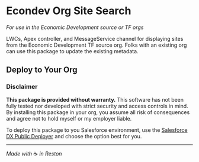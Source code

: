 # Econdev Org Site Search

_For use in the Economic Development source or TF orgs_

LWCs, Apex controller, and MessageService channel for displaying sites from the Economic Development TF source org. Folks with an existing org can use this package to update the existing metadata.

## Deploy to Your Org

### Disclaimer

**This package is provided without warranty.**
This software has not been fully tested nor developed with strict security and access controls in mind. By installing this package in your org, you assume all risk of consequences and agree not to hold myself or my employer liable.

To deploy this package to you Salesforce environment, use the [Salesforce DX Public Deployer](https://hosted-scratch.herokuapp.com/byoo?template=https://github.com/thisisjohnny/sf-econdev-search) and choose the option best for you.

----
_Made with_ ☕️ _in Reston_